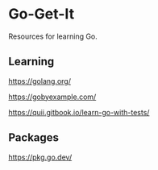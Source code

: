 # Go-Get-It
Resources for learning Go.

## Learning
https://golang.org/

https://gobyexample.com/

https://quii.gitbook.io/learn-go-with-tests/

## Packages
https://pkg.go.dev/

